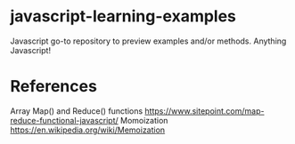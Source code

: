# javascript-learning-examples
Javascript go-to repository to preview examples and/or methods. Anything Javascript!

# References
Array Map() and Reduce() functions
https://www.sitepoint.com/map-reduce-functional-javascript/
Momoization
https://en.wikipedia.org/wiki/Memoization
